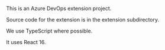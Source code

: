 This is an Azure DevOps extension project.

Source code for the extension is in the extension subdirectory.

We use TypeScript where possible.

It uses React 16.
